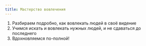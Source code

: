 ```yaml
---
title: Мастерство вовлечения
---
```


1. Разбираем подробно, как вовлекать людей в своё видение
2. Учимся искать и вовлекать нужных людей, и не сдаваться до последнего
3. Вдохновляемся по-полной!
